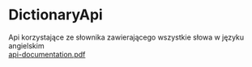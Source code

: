# DictionaryApi
Api korzystające ze słownika zawierającego wszystkie słowa w języku angielskim\
[api-documentation.pdf](https://github.com/Michu01/DictionaryApi/files/8499986/api-documentation.pdf)

